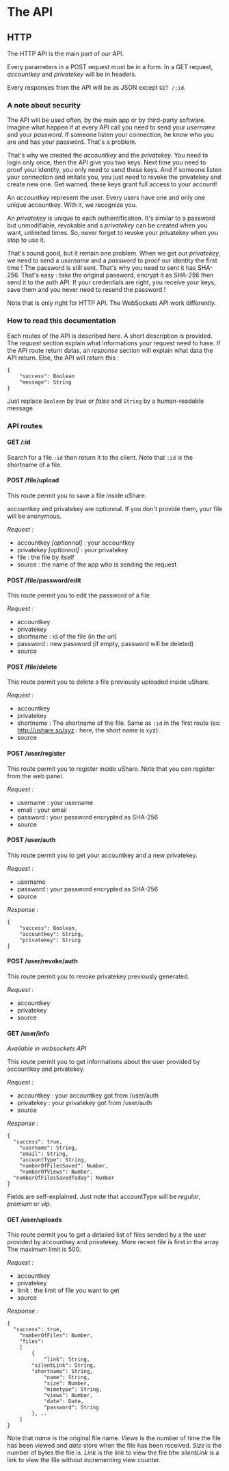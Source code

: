# The API
## HTTP

The HTTP API is the main part of our API.

Every parameters in a POST request must be in a form. In a GET request, *accountkey* and 
*privatekey* will be in headers.

Every responses from the API will be as JSON except `GET /:id`.

### A note about security

The API will be used often, by the main app or by third-party software. Imagine what happen if at 
every API call you need to send your *username* and your *password*. If someone listen your 
connection, he know who you are and has your password. That's a problem.

That's why we created the *accountkey* and the *privatekey*. You need to login only once, then
the API give you two keys. Next time you need to proof your identity, you only need to send these
keys. And if someone listen your connection and imitate you, you just need to revoke the privatekey
and create new one. Get warned, these keys grant full access to your account!

An *accountkey* represent the user. Every users have one and only one unique accountkey. With it, 
we recognize you.

An *privatekey* is unique to each authentification. It's similar to a password but unmodifiable,
revokable and a *privatekey* can be created when you want, unlimited times. So, never forget to
revoke your privatekey when you stop to use it.

That's sound good, but it remain one problem. When we get our *privatekey*, we need to send a
*username* and a *password* to proof our identity the first time ! The password is still sent.
That's why you need to sent it has SHA-256. That's easy : take the original password, encrypt it
as SHA-256 then send it to the auth API. If your credentials are right, you receive your keys,
save them and you never need to resend the password !

Note that is only right for HTTP API. The WebSockets API work differently.

### How to read this documentation

Each routes of the API is described here. A short description is provided. The *request* section 
explain what informations your request need to have. If the API route return datas, an *response* 
section will explain what data the API return. Else, the API will return this :

    {
    	"success": Boolean
    	"message": String
    }

Just replace `Boolean` by *true* or *false* and `String` by a human-readable message.

### API routes

#### GET /:id

Search for a file `:id` then return it to the client. Note that `:id` is the shortname of a file.

#### POST /file/upload

This route permit you to save a file inside uShare.

accountkey and privatekey are optionnal. If you don't provide them, your file will be anonymous.

*Request :*
  - accountkey *[optionnal]* : your accountkey
  - privatekey *[optionnal]* : your privatekey
  - file : the file by itself
  - source : the name of the app who is sending the request

#### POST /file/password/edit

This route permit you to edit the password of a file.

*Request :*
  - accountkey
  - privatekey
  - shortname : id of the file (in the url)
  - password : new password (if empty, password will be deleted)
  - source

#### POST /file/delete

This route permit you to delete a file previously uploaded inside uShare.

*Request :*
  - accountkey
  - privatekey
  - shortname : The shortname of the file. Same as `:id` in the first route (ex: http://ushare.so/xyz 
  : here, the short name is xyz).
  - source

#### POST /user/register

This route permit you to register inside uShare. Note that you can register from the web panel.

*Request :*
  - username : your username
  - email : your email
  - password : your password encrypted as SHA-256
  - source

#### POST /user/auth

This route permit you to get your accountkey and a new privatekey.

*Request :*
  - username
  - password : your password encrypted as SHA-256
  - source

*Response :*

    {
    	"success": Boolean,
    	"accountkey": String,
    	"privatekey": String
    }

#### POST /user/revoke/auth

This route permit you to revoke privatekey previously generated.

*Request :*
  - accountkey
  - privatekey
  - source

#### GET /user/info
*Available in websockets API*

This route permit you to get informations about the user provided by accountkey and privatekey.

*Request :*
  - accountkey : your accountkey got from /user/auth
  - privatekey : your privatekey got from /user/auth
  - source

*Response :*
    
    {
      "success": true,
    	"username": String,
    	"email": String,
    	"accountType": String,
    	"numberOfFilesSaved": Number,
    	"numberOfViews": Number,
      "numberOfFilesSavedToday": Number
	}

Fields are self-explained. Just note that accountType will be *regular*, *premium* or *vip*.

#### GET /user/uploads

This route permit you to get a detailed list of files sended by a the user provided by accountkey
and privatekey. More recent file is first in the array. The maximum limit is 500.

*Request :*
  - accountkey
  - privatekey
  - limit : the limit of file you want to get
  - source

*Response :*

    {
      "success": true,
    	"numberOfFiles": Number,
    	"files":
    	[
    	    {
    	    	"link": String,
            "silentLink": String,
            "shortname": String,
    	    	"name": String,
    	    	"size": Number,
    	    	"mimetype": String,
    	    	"views": Number,
    	    	"date": Date,
    	    	"password": String
    	    }, ..
    	]
    }

Note that *name* is the original file name. *Views* is the number of time the file has been viewed 
and *date* store when the file has been received. *Size* is the number of bytes the file is. *Link* 
is the link to view the file btw *silentLink* is a link to view the file without incrementing view 
counter.